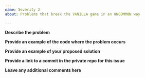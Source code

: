 ```yaml
---
name: Severity 2
about: Problems that break the VANILLA game in an UNCOMMON way

---
```


**Describe the problem**

**Provide an example of the code where the problem occurs**

**Provide an example of your proposed solution**

**Provide a link to a commit in the private repo for this issue**

**Leave any additional comments here**
